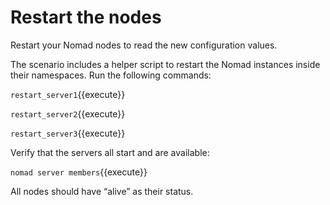 # Restart the nodes

Restart your Nomad nodes to read the new configuration values.

The scenario includes a helper script to restart the Nomad instances inside
their namespaces. Run the following commands:

`restart_server1`{{execute}}

`restart_server2`{{execute}}

`restart_server3`{{execute}}

Verify that the servers all start and are available:

`nomad server members`{{execute}}

All nodes should have “alive” as their status.
